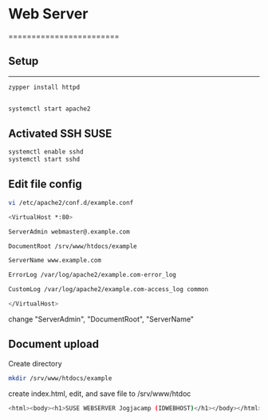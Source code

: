 # Web Server
========================

## Setup
-----
```bash
zypper install httpd


systemctl start apache2
```
## Activated SSH SUSE
```bash
systemctl enable sshd
systemctl start sshd
```
## Edit file config

```bash
vi /etc/apache2/conf.d/example.conf
```
```bash
<VirtualHost *:80>

ServerAdmin webmaster@.example.com

DocumentRoot /srv/www/htdocs/example

ServerName www.example.com

ErrorLog /var/log/apache2/example.com-error_log

CustomLog /var/log/apache2/example.com-access_log common

</VirtualHost>

```
change "ServerAdmin", "DocumentRoot", "ServerName"

## Document upload
Create directory
```bash
mkdir /srv/www/htdocs/example
```
create index.html, edit, and save file to /srv/www/htdoc
```bash
<html><body><h1>SUSE WEBSERVER Jogjacamp (IDWEBHOST)</h1></body></html>
```
